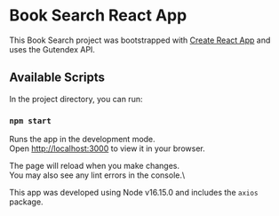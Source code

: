 # Book Search React App

This Book Search project was bootstrapped with [Create React App](https://github.com/facebook/create-react-app) and uses the Gutendex API.

## Available Scripts

In the project directory, you can run:

### `npm start`

Runs the app in the development mode.\
Open [http://localhost:3000](http://localhost:3000) to view it in your browser.

The page will reload when you make changes.\
You may also see any lint errors in the console.\

This app was developed using Node v16.15.0 and includes the `axios` package.
